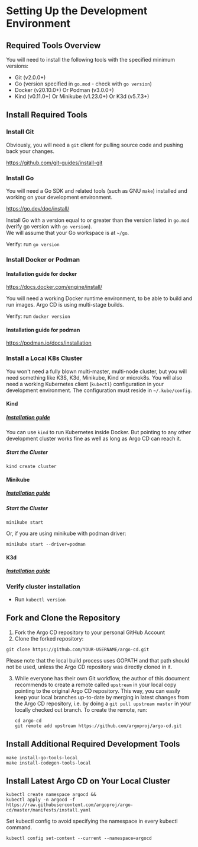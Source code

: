 # Setting Up the Development Environment

## Required Tools Overview

You will need to install the following tools with the specified minimum versions:

* Git (v2.0.0+)
* Go (version specified in `go.mod` - check with `go version`)
* Docker (v20.10.0+) Or Podman (v3.0.0+)
* Kind (v0.11.0+) Or Minikube (v1.23.0+) Or K3d (v5.7.3+)



## Install Required Tools

### Install Git

Obviously, you will need a `git` client for pulling source code and pushing back your changes.

<https://github.com/git-guides/install-git>


### Install Go

You will need a Go SDK and related tools (such as GNU `make`) installed and working on your development environment.

<https://go.dev/doc/install/>

Install Go with a version equal to or greater than the version listed in `go.mod` (verify go version with `go version`).  
We will assume that your Go workspace is at `~/go`.

Verify: run `go version`

### Install Docker or Podman

#### Installation guide for docker

<https://docs.docker.com/engine/install/>

You will need a working Docker runtime environment, to be able to build and run images. Argo CD is using multi-stage builds. 

Verify: run `docker version`

#### Installation guide for podman

<https://podman.io/docs/installation>

### Install a Local K8s Cluster

You won't need a fully blown multi-master, multi-node cluster, but you will need something like K3S, K3d, Minikube, Kind or microk8s. You will also need a working Kubernetes client (`kubectl`) configuration in your development environment. The configuration must reside in `~/.kube/config`.

#### Kind

##### [Installation guide](https://kind.sigs.k8s.io/docs/user/quick-start)

You can use `kind` to run Kubernetes inside Docker. But pointing to any other development cluster works fine as well as long as Argo CD can reach it.

##### Start the Cluster
```shell
kind create cluster
```

#### Minikube

##### [Installation guide](https://minikube.sigs.k8s.io/docs/start)

##### Start the Cluster
```shell
minikube start
```

Or, if you are using minikube with podman driver:

```shell
minikube start --driver=podman
```

#### K3d

##### [Installation guide](https://k3d.io/stable/#quick-start)

### Verify cluster installation

* Run `kubectl version` 

## Fork and Clone the Repository
1. Fork the Argo CD repository to your personal GitHub Account
2. Clone the forked repository:
```shell
git clone https://github.com/YOUR-USERNAME/argo-cd.git
```
   Please note that the local build process uses GOPATH and that path should not be used, unless the Argo CD repository was directly cloned in it.

3. While everyone has their own Git workflow, the author of this document recommends to create a remote called `upstream` in your local copy pointing to the original Argo CD repository. This way, you can easily keep your local branches up-to-date by merging in latest changes from the Argo CD repository, i.e. by doing a `git pull upstream master` in your locally checked out branch.
   To create the remote, run:
   ```shell
   cd argo-cd
   git remote add upstream https://github.com/argoproj/argo-cd.git
   ```

## Install Additional Required Development Tools


```shell
make install-go-tools-local
make install-codegen-tools-local
```

## Install Latest Argo CD on Your Local Cluster

```shell
kubectl create namespace argocd &&
kubectl apply -n argocd -f https://raw.githubusercontent.com/argoproj/argo-cd/master/manifests/install.yaml
```

Set kubectl config to avoid specifying the namespace in every kubectl command.  

```shell
kubectl config set-context --current --namespace=argocd
```

